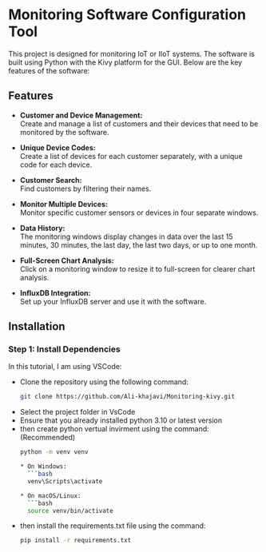 # Monitoring Software Configuration Tool

This project is designed for monitoring IoT or IIoT systems. The software is built using Python with the Kivy platform for the GUI. Below are the key features of the software:

## Features

- **Customer and Device Management:**  
  Create and manage a list of customers and their devices that need to be monitored by the software.
  
- **Unique Device Codes:**  
  Create a list of devices for each customer separately, with a unique code for each device.

- **Customer Search:**  
  Find customers by filtering their names.

- **Monitor Multiple Devices:**  
  Monitor specific customer sensors or devices in four separate windows.

- **Data History:**  
  The monitoring windows display changes in data over the last 15 minutes, 30 minutes, the last day, the last two days, or up to one month.

- **Full-Screen Chart Analysis:**  
  Click on a monitoring window to resize it to full-screen for clearer chart analysis.

- **InfluxDB Integration:**  
  Set up your InfluxDB server and use it with the software.

## Installation

### Step 1: Install Dependencies

In this tutorial, I am using VSCode:

* Clone the repository using the following command:
  ```bash
  git clone https://github.com/Ali-khajavi/Monitoring-kivy.git
* Select the project folder in VsCode
* Ensure that you already installed python 3.10 or latest version
* then create python vertual invirment using the command:  (Recommended)
  ```bash
  python -m venv venv
  
  * On Windows:
    ```bash
    venv\Scripts\activate
  
  * On macOS/Linux:
    ```bash
    source venv/bin/activate

* then install the requirements.txt file using the command:
  ```bash
  pip install -r requirements.txt

  
